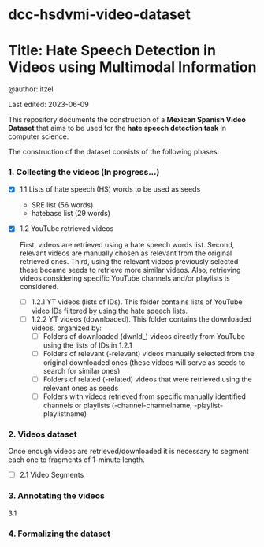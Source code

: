 # dcc-hsdvmi-video-dataset
# Title: Hate Speech Detection in Videos using Multimodal Information

@author: itzel

Last edited: 2023-06-09

This repository documents the construction of a **Mexican Spanish Video Dataset** that aims to be used for the **hate speech detection task** in computer science.

The construction of the dataset consists of the following phases:

###  1. Collecting the videos (In progress...)
- [x] 1.1 Lists of hate speech (HS) words to be used as seeds
   - SRE list (56 words)
   - hatebase list (29 words)
- [x] 1.2 YouTube retrieved videos
   
   First, videos are retrieved using a hate speech words list. Second, relevant videos are manually chosen as relevant from the original retrieved ones. Third, using the relevant videos previously selected these became seeds to retrieve more similar videos. Also, retrieving videos considering specific YouTube channels and/or playlists is considered.
   - [ ] 1.2.1 YT videos (lists of IDs). This folder contains lists of YouTube video IDs filtered by using the hate speech lists.   
   - [ ] 1.2.2 YT videos (downloaded). This folder contains the downloaded videos, organized by:
      - [ ] Folders of downloaded (dwnld_) videos directly from YouTube using the lists of IDs in 1.2.1
      - [ ] Folders of relevant (-relevant) videos manually selected from the original downloaded ones (these videos will serve as seeds to search for similar ones)
      - [ ] Folders of related (-related) videos that were retrieved using the relevant ones as seeds
      - [ ] Folders with videos retrieved from specific manually identified channels or playlists (-channel-channelname, -playlist-playlistname)

### 2. Videos dataset
Once enough videos are retrieved/downloaded it is necessary to segment each one to fragments of 1-minute length.
- [ ] 2.1 Video Segments
 
### 3. Annotating the videos
   3.1
### 4. Formalizing the dataset
